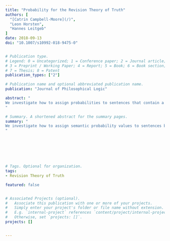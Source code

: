 ```yaml
---
title: "Probability for the Revision Theory of Truth"
authors: [
  "[Catrin Campbell-Moore](/)",
  "Leon Horsten",
  "Hannes Leitgeb"
]
date: 2018-09-13
doi: "10.1007/s10992-018-9475-0"


# Publication type.
# Legend: 0 = Uncategorized; 1 = Conference paper; 2 = Journal article;
# 3 = Preprint / Working Paper; 4 = Report; 5 = Book; 6 = Book section;
# 7 = Thesis; 8 = Patent
publication_types: ["2"]

# Publication name and optional abbreviated publication name.
publication: "Journal of Philosophical Logic"

abstract: "
We investigate how to assign probabilities to sentences that contain a type-free truth predicate. These probability values track how often a sentence is satisfied in transfinite revision sequences, following Gupta and Belnap’s revision theory of truth. This answers an open problem by Leitgeb which asks how one might describe transfinite stages of the revision sequence using such probability functions. We offer a general construction, and explore additional constraints that lead to desirable properties of the resulting probability function. One such property is Leitgeb’s Probabilistic Convention T, which says that the probability of φ equals the probability that φ is true.
"

# Summary. A shortened abstract for the summary pages.
summary: "
We investigate how to assign semantic probability values to sentences by tracking how often a sentence is true in transfinite sequences; particularly sequences from Gupta and Belnap’s revision theory of truth.
"







# Tags. Optional for organization.
tags:
- Revision Theory of Truth

featured: false


# Associated Projects (optional).
#   Associate this publication with one or more of your projects.
#   Simply enter your project's folder or file name without extension.
#   E.g. `internal-project` references `content/project/internal-project/index.md`.
#   Otherwise, set `projects: []`.
projects: []


---
```

